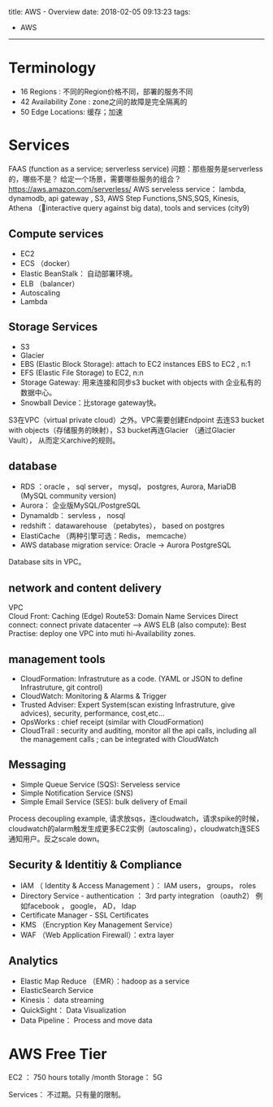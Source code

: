 title: AWS - Overview
date: 2018-02-05 09:13:23
tags:
- AWS
---


# Terminology

* 16 Regions : 不同的Region价格不同，部署的服务不同
* 42 Availability Zone : zone之间的故障是完全隔离的
* 50 Edge Locations: 缓存；加速


# Services

FAAS (function as a service; serverless service)
问题：那些服务是serverless的，哪些不是？ 给定一个场景，需要哪些服务的组合？
https://aws.amazon.com/serverless/
AWS serveless service： lambda, dynamodb, api gateway , S3, AWS Step Functions,SNS,SQS, Kinesis, Athena （interactive query against big data), tools and services (city9)

## Compute services

* EC2
* ECS （docker）
* Elastic BeanStalk： 自动部署环境。
* ELB （balancer）
* Autoscaling
* Lambda


## Storage Services

* S3
* Glacier
* EBS (Elastic Block Storage): attach to EC2 instances
  EBS to EC2 , n:1
* EFS (Elastic File Storage) to EC2, n:n
* Storage Gateway: 用来连接和同步s3 bucket with objects with 企业私有的数据中心。
* Snowball Device：比storage gateway快。

S3在VPC（virtual private cloud）之外。VPC需要创建Endpoint 去连S3 bucket with objects（存储服务的映射），S3 bucket再连Glacier （通过Glacier Vault）， 从而定义archive的规则。

## database

* RDS ：oracle ， sql server， mysql， postgres, Aurora, MariaDB (MySQL community version)
* Aurora： 企业版MySQL/PostgreSQL
* Dynamaldb： servless ， nosql
* redshift： datawarehouse （petabytes）， based on postgres
* ElastiCache （两种引擎可选：Redis， memcache）
* AWS database migration service: Oracle -> Aurora PostgreSQL

Database sits in VPC。

## network and content delivery

VPC  
Cloud Front: Caching (Edge)
Route53: Domain Name Services
Direct connect: connect private datacenter --> AWS
ELB (also compute):
Best Practise: deploy one VPC into muti hi-Availability zones.

## management tools

* CloudFormation: Infrastruture as a code. (YAML or JSON to define Infrastruture, git control)
* CloudWatch: Monitoring & Alarms & Trigger
* Trusted Adviser: Expert System(scan existing Infrastruture, give advices), security, performance, cost,etc...
* OpsWorks : chief receipt (similar with CloudFormation)
* CloudTrail : security and auditing, monitor all the api calls, including all the management calls ; can be integrated with CloudWatch


## Messaging

* Simple Queue Service (SQS): Serveless service
* Simple Notification Service (SNS)
* Simple Email Service (SES): bulk delivery of Email


Process decoupling example,
请求放sqs，连cloudwatch，请求spike的时候，cloudwatch的alarm触发生成更多EC2实例（autoscaling），cloudwatch连SES通知用户。反之scale down。

## Security & Identitiy & Compliance

* IAM （ Identity & Access Management ）： IAM users， groups， roles
* Directory Service - authentication ： 3rd party integration （oauth2） 例如facebook ， google， AD， ldap
* Certificate Manager - SSL Certificates
* KMS （Encryption Key Management Service）
* WAF （Web Application Firewall）：extra layer

## Analytics

* Elastic Map Reduce （EMR）：hadoop as a service
* ElasticSearch Service
* Kinesis： data streaming
* QuickSight： Data Visualization
* Data Pipeline： Process and move data


# AWS Free Tier

EC2 ： 750 hours totally /month
Storage： 5G

Services： 不过期。只有量的限制。
